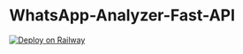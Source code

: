 # WhatsApp-Analyzer-Fast-API
[![Deploy on Railway](https://railway.app/button.svg)](https://railway.app/new/template/-NvLj4?referralCode=milo)
